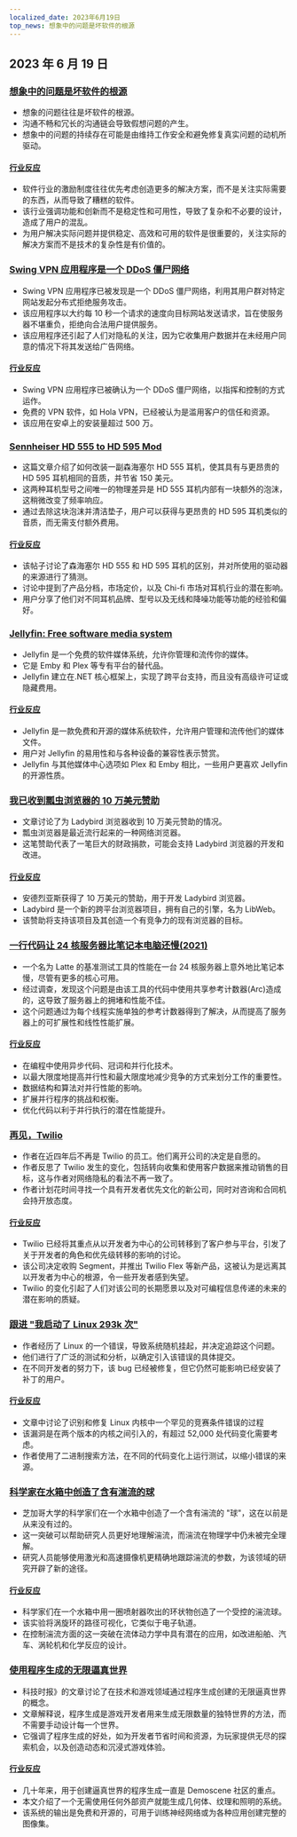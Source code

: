 ```yaml
---
localized_date: 2023年6月19日
top_news: 想象中的问题是坏软件的根源
---
```


## 2023 年 6 月 19 日

### [想象中的问题是坏软件的根源](https://cerebralab.com/Imaginary_Problems_Are_the_Root_of_Bad_Software)

- 想象的问题往往是坏软件的根源。
- 沟通不畅和冗长的沟通链会导致假想问题的产生。
- 想象中的问题的持续存在可能是由维持工作安全和避免修复真实问题的动机所驱动。

#### [行业反应](http://news.ycombinator.com/item?id=36380711)

- 软件行业的激励制度往往优先考虑创造更多的解决方案，而不是关注实际需要的东西，从而导致了糟糕的软件。
- 该行业强调功能和创新而不是稳定性和可用性，导致了复杂和不必要的设计，造成了用户的混乱。
- 为用户解决实际问题并提供稳定、高效和可用的软件是很重要的，关注实际的解决方案而不是技术的复杂性是有价值的。

### [Swing VPN 应用程序是一个 DDoS 僵尸网络](https://lecromee.github.io/posts/swing_vpn_ddosing_sites/)

- Swing VPN 应用程序已被发现是一个 DDoS 僵尸网络，利用其用户群对特定网站发起分布式拒绝服务攻击。
- 该应用程序以大约每 10 秒一个请求的速度向目标网站发送请求，旨在使服务器不堪重负，拒绝向合法用户提供服务。
- 该应用程序还引起了人们对隐私的关注，因为它收集用户数据并在未经用户同意的情况下将其发送给广告网络。

#### [行业反应](http://news.ycombinator.com/item?id=36382700)

- Swing VPN 应用程序已被确认为一个 DDoS 僵尸网络，以指挥和控制的方式运作。
- 免费的 VPN 软件，如 Hola VPN，已经被认为是滥用客户的信任和资源。
- 该应用在安卓上的安装量超过 500 万。

### [Sennheiser HD 555 to HD 595 Mod](http://mikebeauchamp.com/misc/sennheiser-hd-555-to-hd-595-mod/)

- 这篇文章介绍了如何改装一副森海塞尔 HD 555 耳机，使其具有与更昂贵的 HD 595 耳机相同的音质，并节省 150 美元。
- 这两种耳机型号之间唯一的物理差异是 HD 555 耳机内部有一块额外的泡沫，这稍微改变了频率响应。
- 通过去除这块泡沫并清洁垫子，用户可以获得与更昂贵的 HD 595 耳机类似的音质，而无需支付额外费用。

#### [行业反应](http://news.ycombinator.com/item?id=36377875)

- 该帖子讨论了森海塞尔 HD 555 和 HD 595 耳机的区别，并对所使用的驱动器的来源进行了猜测。
- 讨论中提到了产品分档，市场定价，以及 Chi-fi 市场对耳机行业的潜在影响。
- 用户分享了他们对不同耳机品牌、型号以及无线和降噪功能等功能的经验和偏好。

### [Jellyfin: Free software media system](https://github.com/jellyfin/jellyfin)

- Jellyfin 是一个免费的软件媒体系统，允许你管理和流传你的媒体。
- 它是 Emby 和 Plex 等专有平台的替代品。
- Jellyfin 建立在.NET 核心框架上，实现了跨平台支持，而且没有高级许可证或隐藏费用。

#### [行业反应](http://news.ycombinator.com/item?id=36378689)

- Jellyfin 是一款免费和开源的媒体系统软件，允许用户管理和流传他们的媒体文件。
- 用户对 Jellyfin 的易用性和与各种设备的兼容性表示赞赏。
- Jellyfin 与其他媒体中心选项如 Plex 和 Emby 相比，一些用户更喜欢 Jellyfin 的开源性质。

### [我已收到瓢虫浏览器的 10 万美元赞助](https://twitter.com/awesomekling/status/1670298370550779905)

- 文章讨论了为 Ladybird 浏览器收到 10 万美元赞助的情况。
- 瓢虫浏览器是最近流行起来的一种网络浏览器。
- 这笔赞助代表了一笔巨大的财政捐款，可能会支持 Ladybird 浏览器的开发和改进。

#### [行业反应](http://news.ycombinator.com/item?id=36377805)

- 安德烈亚斯获得了 10 万美元的赞助，用于开发 Ladybird 浏览器。
- Ladybird 是一个新的跨平台浏览器项目，拥有自己的引擎，名为 LibWeb。
- 该赞助将支持该项目及其创造一个有竞争力的现有浏览器的目标。

### [一行代码让 24 核服务器比笔记本电脑还慢(2021)](https://pkolaczk.github.io/server-slower-than-a-laptop/)

- 一个名为 Latte 的基准测试工具的性能在一台 24 核服务器上意外地比笔记本慢，尽管有更多的核心可用。
- 经过调查，发现这个问题是由该工具的代码中使用共享参考计数器(Arc)造成的，这导致了服务器上的拥堵和性能不佳。
- 这个问题通过为每个线程实施单独的参考计数器得到了解决，从而提高了服务器上的可扩展性和线性性能扩展。

#### [行业反应](http://news.ycombinator.com/item?id=36376669)

- 在编程中使用异步代码、冠词和并行化技术。
- 以最大限度地提高并行性和最大限度地减少竞争的方式来划分工作的重要性。
- 数据结构和算法对并行性能的影响。
- 扩展并行程序的挑战和权衡。
- 优化代码以利于并行执行的潜在性能提升。

### [再见，Twilio](https://blog.miguelgrinberg.com/post/goodbye-twilio)

- 作者在近四年后不再是 Twilio 的员工。他们离开公司的决定是自愿的。
- 作者反思了 Twilio 发生的变化，包括转向收集和使用客户数据来推动销售的目标，这与作者对网络隐私的看法不再一致了。
- 作者计划花时间寻找一个具有开发者优先文化的新公司，同时对咨询和合同机会持开放态度。

#### [行业反应](http://news.ycombinator.com/item?id=36382361)

- Twilio 已经将其重点从以开发者为中心的公司转移到了客户参与平台，引发了关于开发者的角色和优先级转移的影响的讨论。
- 该公司决定收购 Segment，并推出 Twilio Flex 等新产品，这被认为是远离其以开发者为中心的根源，令一些开发者感到失望。
- Twilio 的变化引起了人们对该公司的长期愿景以及对可编程信息传递的未来的潜在影响的质疑。

### [跟进 "我启动了 Linux 293k 次"](https://rwmj.wordpress.com/2023/06/18/follow-up-to-i-booted-linux-292612-times/)

- 作者经历了 Linux 的一个错误，导致系统随机挂起，并决定追踪这个问题。
- 他们进行了广泛的测试和分析，以确定引入该错误的具体提交。
- 在不同开发者的努力下，该 bug 已经被修复，但它仍然可能影响已经安装了补丁的用户。

#### [行业反应](http://news.ycombinator.com/item?id=36379615)

- 文章中讨论了识别和修复 Linux 内核中一个罕见的竞赛条件错误的过程
- 该漏洞是在两个版本的内核之间引入的，有超过 52,000 处代码变化需要考虑。
- 作者使用了二进制搜索方法，在不同的代码变化上运行测试，以缩小错误的来源。

### [科学家在水箱中创造了含有湍流的球](https://news.uchicago.edu/story/tempest-teacup-uchicago-physicists-make-breakthrough-creating-turbulence)

- 芝加哥大学的科学家们在一个水箱中创造了一个含有湍流的 "球"，这在以前是从来没有过的。
- 这一突破可以帮助研究人员更好地理解湍流，而湍流在物理学中仍未被完全理解。
- 研究人员能够使用激光和高速摄像机更精确地跟踪湍流的参数，为该领域的研究开辟了新的途径。

#### [行业反应](http://news.ycombinator.com/item?id=36376875)

- 科学家们在一个水箱中用一圈喷射器吹出的环状物创造了一个受控的湍流球。
- 该实验将涡旋环的路径可视化，它类似于电子轨道。
- 在控制湍流方面的这一突破在流体动力学中具有潜在的应用，如改进船舶、汽车、涡轮机和化学反应的设计。

### [使用程序生成的无限逼真世界](https://arxiv.org/abs/2306.09310)

- 科技时报》的文章讨论了在技术和游戏领域通过程序生成创建的无限逼真世界的概念。
- 文章解释说，程序生成是游戏开发者用来生成无限数量的独特世界的方法，而不需要手动设计每一个世界。
- 它强调了程序生成的好处，如为开发者节省时间和资源，为玩家提供无尽的探索机会，以及创造动态和沉浸式游戏体验。

#### [行业反应](http://news.ycombinator.com/item?id=36376071)

- 几十年来，用于创建逼真世界的程序生成一直是 Demoscene 社区的重点。
- 本文介绍了一个无需使用任何外部资产就能生成几何体、纹理和照明的系统。
- 该系统的输出是免费和开源的，可用于训练神经网络或为各种应用创建完整的图像集。

</Steps>
